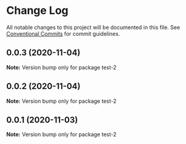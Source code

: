 # Change Log

All notable changes to this project will be documented in this file.
See [Conventional Commits](https://conventionalcommits.org) for commit guidelines.

## 0.0.3 (2020-11-04)

**Note:** Version bump only for package test-2





## 0.0.2 (2020-11-04)

**Note:** Version bump only for package test-2





## 0.0.1 (2020-11-03)

**Note:** Version bump only for package test-2
